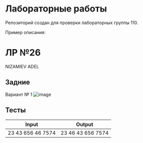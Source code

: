 # Лабораторные работы
Репозиторий создан для проверки лабораторных группы 110.



 
  


Пример описания:
# ЛР №26

NIZAMIEV ADEL

## Задние
Вариант № 1
![image](https://github.com/Spaceship1019/labs-first-course/assets/50840152/0f5cfc85-e1a1-4407-970c-4a0bf2cb9a1a)


## Тесты

| Input | Output |
|-------|--------|
| 23 43 656 46 7574    | 23 46 43 656 7574    |

